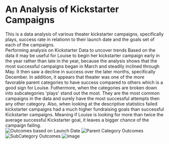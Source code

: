 # An Analysis of Kickstarter Campaigns
This is a data analysis of various theater kickstarter campaigns, specifically plays, success rate in relationn to their launch date and the goals set of each of the campaigns.  
Performing analysis on Kickstarter Data to uncover trends 
Based on the data it may be useful for Louise to begin her kickstarter campaign early in the year rather than late in the year, because the analysis shows that the most successful campaigns began in March and steadily inclined through May. It then saw a decline in success over the later months, specifically December. 
In addition, it appears that theater was one of the more favorable parent categories to have success compared to others which is a good sign for Louise. Futhermore, when the categories are broken down into subcategories 'plays' stand out the most. They are the most common campaigns in the data and surely have the most successful attempts then any other category. 
Also, when looking at the descriptive statistics failed kickstarter campaigns had a much higher fundraising goals than successful Kickstarter campaigns. Meaning if Louise is looking for more than twice the average successful Kickstarter goal, it leaves a bigger chance of the campaign failing.  
![Outcomes based on Launch Date](https://user-images.githubusercontent.com/117120227/201197381-e0a78754-800d-4c7a-8c13-88fe973b4b8a.png)
![Parent Category Outcomes ](https://user-images.githubusercontent.com/117120227/201197406-88a7d9a7-2cd5-493f-81b0-f9250787714d.png)
![SubCategory Outcomes](https://user-images.githubusercontent.com/117120227/201197435-ef8e87d8-b5ed-4183-9fe8-6fe37ee81c84.png)
![image](https://user-images.githubusercontent.com/117120227/201201498-72a9053e-1b8f-493a-8724-5b4cc11be671.png)

